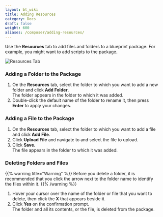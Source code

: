 ```yaml
---
layout: bt_wiki
title: Adding Resources
category: Docs
draft: false
weight: 600
aliases: /composer/adding-resources/
---
```

Use the **Resources** tab to add files and folders to a blueprint package. For example, you might want to add scripts to the package.

![Resources Tab]( /images/composer/resources-tab.png )<br>

### Adding a Folder to the Package

1. On the **Resources** tab, select the folder to which you want to add a new folder and click **Add Folder**.   
   The folder appears in the folder to which it was added.
2. Double-click the default name of the folder to rename it, then press **Enter** to apply your changes.

### Adding a File to the Package

1. On the **Resources** tab, select the folder to which you want to add a file and click **Add File**.
2. Click **Upload File** and navigate to and select the file to upload.
3. Click **Save**.<br>
The file appears in the folder to which it was added.

### Deleting Folders and Files

{{% warning title="Warning" %}}
Before you delete a folder, it is recommended that you click the arrow next to the folder name to identify the files within it.
{{% /warning %}}

1. Hover your cursor over the name of the folder or file that you want to delete, then click the **X** that appears beside it.
2. Click **Yes** on the confirmation prompt.<br>
The folder and all its contents, or the file, is deleted from the package. 
